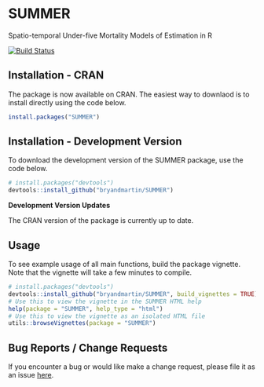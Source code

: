 # SUMMER
Spatio-temporal Under-five Mortality Models of Estimation in R

[![Build Status](https://travis-ci.org/bryandmartin/SUMMER.svg?branch=master)](https://travis-ci.org/bryandmartin/SUMMER)

## Installation - CRAN

The package is now available on CRAN. The easiest way to downlaod is to install directly using the code below.

``` r 
install.packages("SUMMER")
```

## Installation - Development Version

To download the development version of the SUMMER package, use the code below.

``` r
# install.packages("devtools")
devtools::install_github("bryandmartin/SUMMER")
```

**Development Version Updates**

The CRAN version of the package is currently up to date.

## Usage
To see example usage of all main functions, build the package vignette. Note that the vignette will take a few minutes to compile.

``` r
# install.packages("devtools")
devtools::install_github("bryandmartin/SUMMER", build_vignettes = TRUE)
# Use this to view the vignette in the SUMMER HTML help
help(package = "SUMMER", help_type = "html")
# Use this to view the vignette as an isolated HTML file
utils::browseVignettes(package = "SUMMER")
```

## Bug Reports / Change Requests
If you encounter a bug or would like make a change request, please file it as an issue [here](https://github.com/bryandmartin/SUMMER/issues).
